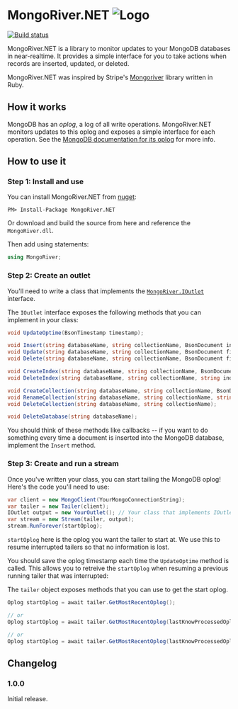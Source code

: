 # MongoRiver.NET ![Logo](http://i.imgur.com/9M2oAwT.png)

[![Build status](https://ci.appveyor.com/api/projects/status/gyfcchs74aoaoqbw?svg=true)](https://ci.appveyor.com/project/kspearrin/mongoriver-net)

MongoRiver.NET is a library to monitor updates to your MongoDB databases in
near-realtime. It provides a simple interface for you to take actions when
records are inserted, updated, or deleted.

MongoRiver.NET was inspired by Stripe's [Mongoriver](https://github.com/stripe/mongoriver)
library written in Ruby.


## How it works

MongoDB has an *oplog*, a log of all write operations. MongoRiver.NET monitors
updates to this oplog and exposes a simple interface for each operation.
See the [MongoDB documentation for its oplog](http://docs.mongodb.org/manual/core/replica-set-oplog/)
for more info.


## How to use it

### Step 1: Install and use

You can install MongoRiver.NET from [nuget](https://www.nuget.org/packages/MongoRiver.NET):

    PM> Install-Package MongoRiver.NET

Or download and build the source from here and reference the `MongoRiver.dll`.

Then add using statements:

```csharp
using MongoRiver;
```

### Step 2: Create an outlet

You'll need to write a class that implements the
[`MongoRiver.IOutlet`](https://github.com/kspearrin/MongoRiver.NET/blob/master/src/MongoRiver/IOutlet.cs) interface.

The `IOutlet` interface exposes the following methods that you can implement in your class:

```csharp
void UpdateOptime(BsonTimestamp timestamp);

void Insert(string databaseName, string collectionName, BsonDocument insertedDocument);
void Update(string databaseName, string collectionName, BsonDocument filterDocument, BsonDocument updatedDocument);
void Delete(string databaseName, string collectionName, BsonDocument filterDocument);

void CreateIndex(string databaseName, string collectionName, BsonDocument indexKeyDocument, BsonDocument optionsDocument);
void DeleteIndex(string databaseName, string collectionName, string indexName);

void CreateCollection(string databaseName, string collectionName, BsonDocument optionsDocument);
void RenameCollection(string databaseName, string collectionName, string newCollectionName);
void DeleteCollection(string databaseName, string collectionName);

void DeleteDatabase(string databaseName);
```

You should think of these methods like callbacks -- if you want to do something
every time a document is inserted into the MongoDB database, implement the
`Insert` method.

### Step 3: Create and run a stream

Once you've written your class, you can start tailing the MongoDB oplog! Here's
the code you'll need to use:

```csharp
var client = new MongoClient(YourMongoConnectionString);
var tailer = new Tailer(client);
IOutlet output = new YourOutlet(); // Your class that implements IOutlet here
var stream = new Stream(tailer, output);
stream.RunForever(startOplog);
```

`startOplog` here is the oplog you want the tailer to start at. We use
this to resume interrupted tailers so that no information is lost.

You should save the oplog timestamp each time the `UpdateOptime` method is called.
This allows you to retreive the `startOplog` when resuming a previous running
tailer that was interrupted:

The `tailer` object exposes methods that you can use to get the start oplog.

```csharp
Oplog startOplog = await tailer.GetMostRecentOplog();

// or
Oplog startOplog = await tailer.GetMostRecentOplog(lastKnowProcessedOplogTimestamp);

// or
Oplog startOplog = await tailer.GetMostRecentOplog(lastKnowProcessedOplogDateTime);
```

## Changelog

### 1.0.0

Initial release.
